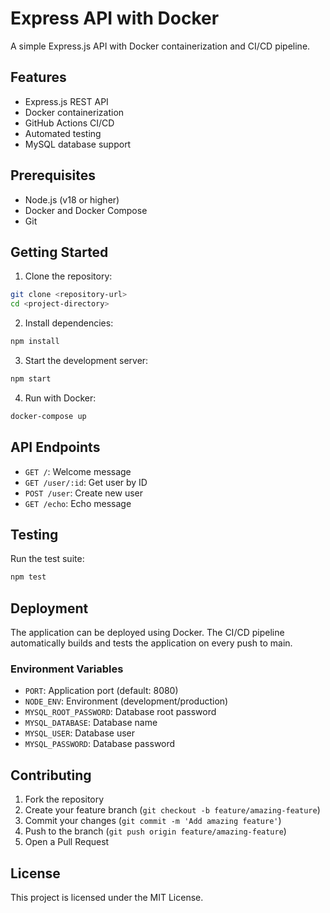 # Express API with Docker

A simple Express.js API with Docker containerization and CI/CD pipeline.

## Features

- Express.js REST API
- Docker containerization
- GitHub Actions CI/CD
- Automated testing
- MySQL database support

## Prerequisites

- Node.js (v18 or higher)
- Docker and Docker Compose
- Git

## Getting Started

1. Clone the repository:
```bash
git clone <repository-url>
cd <project-directory>
```

2. Install dependencies:
```bash
npm install
```

3. Start the development server:
```bash
npm start
```

4. Run with Docker:
```bash
docker-compose up
```

## API Endpoints

- `GET /`: Welcome message
- `GET /user/:id`: Get user by ID
- `POST /user`: Create new user
- `GET /echo`: Echo message

## Testing

Run the test suite:
```bash
npm test
```

## Deployment

The application can be deployed using Docker. The CI/CD pipeline automatically builds and tests the application on every push to main.

### Environment Variables

- `PORT`: Application port (default: 8080)
- `NODE_ENV`: Environment (development/production)
- `MYSQL_ROOT_PASSWORD`: Database root password
- `MYSQL_DATABASE`: Database name
- `MYSQL_USER`: Database user
- `MYSQL_PASSWORD`: Database password

## Contributing

1. Fork the repository
2. Create your feature branch (`git checkout -b feature/amazing-feature`)
3. Commit your changes (`git commit -m 'Add amazing feature'`)
4. Push to the branch (`git push origin feature/amazing-feature`)
5. Open a Pull Request

## License

This project is licensed under the MIT License.